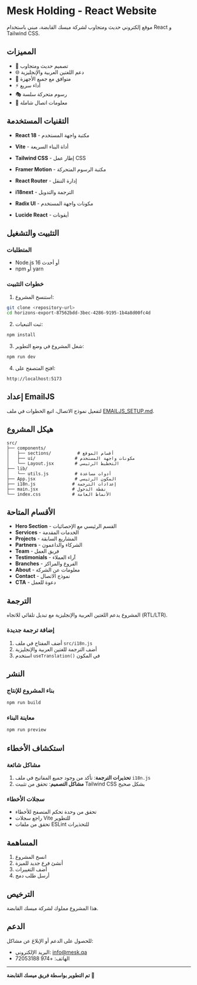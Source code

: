 # Mesk Holding - React Website

موقع إلكتروني حديث ومتجاوب لشركة ميسك القابضة، مبني باستخدام React و Tailwind CSS.

## المميزات

- 🎨 تصميم حديث ومتجاوب
- 🌐 دعم اللغتين العربية والإنجليزية
- 📱 متوافق مع جميع الأجهزة
- ⚡ أداء سريع
- 🎭 رسوم متحركة سلسة
- 📧 معلومات اتصال شاملة

## التقنيات المستخدمة

- **React 18** - مكتبة واجهة المستخدم
- **Vite** - أداة البناء السريعة
- **Tailwind CSS** - إطار عمل CSS
- **Framer Motion** - مكتبة الرسوم المتحركة
- **React Router** - إدارة التنقل
- **i18next** - الترجمة والتدويل

- **Radix UI** - مكونات واجهة المستخدم
- **Lucide React** - أيقونات

## التثبيت والتشغيل

### المتطلبات

- Node.js 16 أو أحدث
- npm أو yarn

### خطوات التثبيت

1. استنسخ المشروع:

```bash
git clone <repository-url>
cd horizons-export-87562bdd-3bec-4286-9195-1b4a8d00fc4d
```

2. ثبت التبعيات:

```bash
npm install
```

3. شغل المشروع في وضع التطوير:

```bash
npm run dev
```

4. افتح المتصفح على:

```
http://localhost:5173
```

## إعداد EmailJS

لتفعيل نموذج الاتصال، اتبع الخطوات في ملف [EMAILJS_SETUP.md](./EMAILJS_SETUP.md).

## هيكل المشروع

```
src/
├── components/
│   ├── sections/          # أقسام الموقع
│   ├── ui/               # مكونات واجهة المستخدم
│   └── Layout.jsx        # التخطيط الرئيسي
├── lib/
│   └── utils.js          # أدوات مساعدة
├── App.jsx               # المكون الرئيسي
├── i18n.js              # إعدادات الترجمة
├── main.jsx             # نقطة الدخول
└── index.css            # الأنماط العامة
```

## الأقسام المتاحة

- **Hero Section** - القسم الرئيسي مع الإحصائيات
- **Services** - الخدمات المقدمة
- **Projects** - المشاريع السابقة
- **Partners** - الشركاء والداعمون
- **Team** - فريق العمل
- **Testimonials** - آراء العملاء
- **Branches** - الفروع والمراكز
- **About** - معلومات عن الشركة
- **Contact** - نموذج الاتصال
- **CTA** - دعوة للعمل

## الترجمة

المشروع يدعم اللغتين العربية والإنجليزية مع تبديل تلقائي للاتجاه (RTL/LTR).

### إضافة ترجمة جديدة

1. أضف المفتاح في ملف `src/i18n.js`
2. أضف الترجمة للغتين العربية والإنجليزية
3. استخدم `useTranslation()` في المكون

## النشر

### بناء المشروع للإنتاج

```bash
npm run build
```

### معاينة البناء

```bash
npm run preview
```

## استكشاف الأخطاء

### مشاكل شائعة

1. **تحذيرات الترجمة**: تأكد من وجود جميع المفاتيح في ملف `i18n.js`
2. **مشاكل التصميم**: تحقق من تثبيت Tailwind CSS بشكل صحيح

### سجلات الأخطاء

- تحقق من وحدة تحكم المتصفح للأخطاء
- راجع سجلات Vite للتطوير
- تحقق من ملفات ESLint للتحذيرات



## المساهمة

1. انسخ المشروع
2. أنشئ فرع جديد للميزة
3. أضف التغييرات
4. أرسل طلب دمج

## الترخيص

هذا المشروع مملوك لشركة ميسك القابضة.

## الدعم

للحصول على الدعم أو الإبلاغ عن مشاكل:

- البريد الإلكتروني: info@mesk.qa
- الهاتف: +974 72053188

---

**تم التطوير بواسطة فريق ميسك القابضة** 🚀
